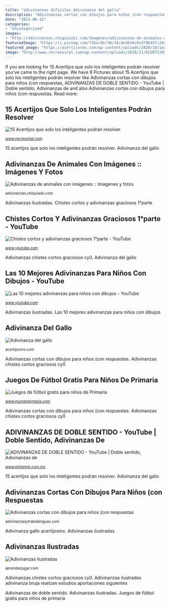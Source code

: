 ```yaml
---
title: "adivinansas dificiles Adivinanza del gallo"
description: "Adivinanzas cortas con dibujos para niños (con respuestas"
date: "2022-06-12"
categories:
- "Uncategorized"
images:
- "http://adivinanzas.chiquiwiki.com/Imagenes/adivinanzas-de-animales-con-imagenes.jpg"
featuredImage: "https://i.pinimg.com/736x/de/30/34/de3034c6cd79643fc26abe01123c6c19.jpg"
featured_image: "https://acertijosmx.com/wp-content/uploads/2020/10/image-35-556x1024.png"
image: "http://www.recreoviral.com/wp-content/uploads/2016/11/ACERTIJOS14.jpg"
---
```


If you are looking for 15 Acertijos que solo los inteligentes podrán resolver you've came to the right page. We have 9 Pictures about 15 Acertijos que solo los inteligentes podrán resolver like Adivinanzas cortas con dibujos para niños (con respuestas, ADIVINANZAS DE DOBLE SENTIDO - YouTube | Doble sentido, Adivinanzas de and also Adivinanzas cortas con dibujos para niños (con respuestas. Read more:

## 15 Acertijos Que Solo Los Inteligentes Podrán Resolver

![15 Acertijos que solo los inteligentes podrán resolver](http://www.recreoviral.com/wp-content/uploads/2016/11/ACERTIJOS14.jpg "Adivinanza del gallo")

<small>www.recreoviral.com</small>

15 acertijos que solo los inteligentes podrán resolver. Adivinanza del gallo

## Adivinanzas De Animales Con Imágenes :: Imágenes Y Fotos

![Adivinanzas de animales con imágenes :: Imágenes y fotos](http://adivinanzas.chiquiwiki.com/Imagenes/adivinanzas-de-animales-con-imagenes.jpg "Juegos de fútbol gratis para niños de primaria")

<small>adivinanzas.chiquiwiki.com</small>

Adivinanzas ilustradas. Chistes cortos y adivinanzas graciosos 1°parte

## Chistes Cortos Y Adivinanzas Graciosos 1°parte - YouTube

![Chistes cortos y adivinanzas graciosos 1°parte - YouTube](http://i.ytimg.com/vi/QQxYJaP-Cy0/hqdefault.jpg "15 acertijos que solo los inteligentes podrán resolver")

<small>www.youtube.com</small>

Adivinanzas chistes cortos graciosos cy0. Adivinanza del gallo

## Las 10 Mejores Adivinanzas Para Niños Con Dibujos - YouTube

![Las 10 mejores adivinanzas para niños con dibujos - YouTube](https://i.ytimg.com/vi/RvirCUH_3iM/maxresdefault.jpg "Adivinanzas de doble sentido")

<small>www.youtube.com</small>

Adivinanzas ilustradas. Las 10 mejores adivinanzas para niños con dibujos

## Adivinanza Del Gallo

![Adivinanza del gallo](https://acertijosmx.com/wp-content/uploads/2020/10/image-35-556x1024.png "Adivinanzas de doble sentido")

<small>acertijosmx.com</small>

Adivinanzas cortas con dibujos para niños (con respuestas. Adivinanzas chistes cortos graciosos cy0

## Juegos De Fútbol Gratis Para Niños De Primaria

![Juegos de fútbol gratis para niños de Primaria](http://www.mundoprimaria.com/wp-content/uploads/2015/12/Juegos-de-futbol.png "Adivinanzas ilustradas adivinanza bruja realizan estudios aportaciones siguientes")

<small>www.mundoprimaria.com</small>

Adivinanzas cortas con dibujos para niños (con respuestas. Adivinanzas chistes cortos graciosos cy0

## ADIVINANZAS DE DOBLE SENTIDO - YouTube | Doble Sentido, Adivinanzas De

![ADIVINANZAS DE DOBLE SENTIDO - YouTube | Doble sentido, Adivinanzas de](https://i.pinimg.com/736x/de/30/34/de3034c6cd79643fc26abe01123c6c19.jpg "Adivinanzas cortas con dibujos para niños (con respuestas")

<small>www.pinterest.com.mx</small>

15 acertijos que solo los inteligentes podrán resolver. Adivinanza del gallo

## Adivinanzas Cortas Con Dibujos Para Niños (con Respuestas

![Adivinanzas cortas con dibujos para niños (con respuestas](https://adivinanzasytrabalenguas.com/wp-content/uploads/2017/09/adivinanzas-8.jpg "Adivinanzas ilustradas")

<small>adivinanzasytrabalenguas.com</small>

Adivinanza gallo acertijosmx. Adivinanzas ilustradas

## Adivinanzas Ilustradas

![Adivinanzas ilustradas](http://aprenderjugar.com/wp-content/uploads/2013/10/adivinanzas7.jpg "Adivinanzas cortos sentidos")

<small>aprenderjugar.com</small>

Adivinanzas chistes cortos graciosos cy0. Adivinanzas ilustradas adivinanza bruja realizan estudios aportaciones siguientes

Adivinanzas de doble sentido. Adivinanzas ilustradas. Juegos de fútbol gratis para niños de primaria

